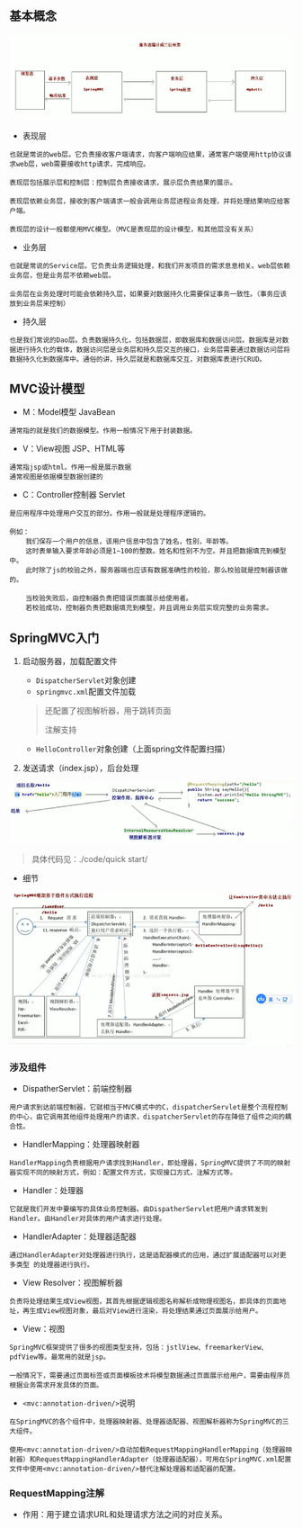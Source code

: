 ## 基本概念

![](img/三层架构介绍.png)

- 表现层

```
也就是常说的web层。它负责接收客户端请求，向客户端响应结果，通常客户端使用http协议请求web层，web需要接收http请求，完成响应。

表现层包括展示层和控制层：控制层负责接收请求，展示层负责结果的展示。

表现层依赖业务层，接收到客户端请求一般会调用业务层进程业务处理，并将处理结果响应给客户端。

表现层的设计一般都使用MVC模型。（MVC是表现层的设计模型，和其他层没有关系）
```

- 业务层

```
也就是常说的Service层。它负责业务逻辑处理，和我们开发项目的需求息息相关。web层依赖业务层，但是业务层不依赖web层。

业务层在业务处理时可能会依赖持久层，如果要对数据持久化需要保证事务一致性。（事务应该放到业务层来控制）
```

- 持久层

```
也是我们常说的Dao层。负责数据持久化，包括数据层，即数据库和数据访问层。数据库是对数据进行持久化的载体，数据访问层是业务层和持久层交互的接口，业务层需要通过数据访问层将数据持久化到数据库中。通俗的讲，持久层就是和数据库交互，对数据库表进行CRUD。
```

## MVC设计模型

- M：Model模型      JavaBean

```
通常指的就是我们的数据模型。作用一般情况下用于封装数据。
```

- V：View视图        JSP、HTML等

```
通常指jsp或html。作用一般是展示数据
通常视图是依据模型数据创建的
```

- C：Controller控制器      Servlet

```
是应用程序中处理用户交互的部分。作用一般就是处理程序逻辑的。

例如：
	我们保存一个用户的信息，该用户信息中包含了姓名，性别，年龄等。
	这时表单输入要求年龄必须是1~100的整数。姓名和性别不为空。并且把数据填充到模型中。
	此时除了js的校验之外，服务器端也应该有数据准确性的校验，那么校验就是控制器该做的。
	
	当校验失败后，由控制器负责把错误页面展示给使用者。
	若校验成功，控制器负责把数据填充到模型，并且调用业务层实现完整的业务需求。

```

## SpringMVC入门

1. 启动服务器，加载配置文件

   - `DispatcherServlet`对象创建
   - `springmvc.xml`配置文件加载

   > 还配置了视图解析器，用于跳转页面
   >
   > 注解支持

   - `HelloController`对象创建（上面spring文件配置扫描）

2. 发送请求（index.jsp），后台处理

![](img/入门程序.png)

> 具体代码见：./code/quick start/

- 细节

![](img/入门详细介绍.png)

### 涉及组件

- DispatherServlet：前端控制器

```
用户请求到达前端控制器，它就相当于MVC模式中的C，dispatcherServlet是整个流程控制的中心，由它调用其他组件处理用户的请求，dispatcherServlet的存在降低了组件之间的耦合性。
```

- HandlerMapping：处理器映射器

```
HandlerMapping负责根据用户请求找到Handler，即处理器，SpringMVC提供了不同的映射器实现不同的映射方式，例如：配置文件方式，实现接口方式，注解方式等。
```

- Handler：处理器

```
它就是我们开发中要编写的具体业务控制器。由DispatherServlet把用户请求转发到Handler。由Handler对具体的用户请求进行处理。
```

- HandlerAdapter：处理器适配器

```
通过HandlerAdapter对处理器进行执行，这是适配器模式的应用，通过扩展适配器可以对更多类型 的处理器进行执行。
```

- View Resolver：视图解析器

```
负责将处理结果生成View视图，其首先根据逻辑视图名称解析成物理视图名，即具体的页面地址，再生成View视图对象，最后对View进行渲染，将处理结果通过页面展示给用户。
```

- View：视图

```
SpringMVC框架提供了很多的视图类型支持，包括：jstlView、freemarkerView、pdfView等。最常用的就是jsp。

一般情况下，需要通过页面标签或页面模板技术将模型数据通过页面展示给用户，需要由程序员根据业务需求开发具体的页面。
```

- `<mvc:annotation-driven/>`说明

```
在SpringMVC的各个组件中，处理器映射器、处理器适配器、视图解析器称为SpringMVC的三大组件。

使用<mvc:annotation-driven/>自动加载RequestMappingHandlerMapping（处理器映射器）和RequestMappingHandlerAdapter（处理器适配器），可用在SpringMVC.xml配置文件中使用<mvc:annotation-driven/>替代注解处理器和适配器的配置。
```

### RequestMapping注解

- 作用：用于建立请求URL和处理请求方法之间的对应关系。